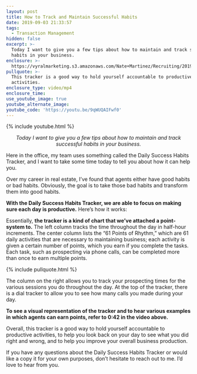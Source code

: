 ```yaml
---
layout: post
title: How to Track and Maintain Successful Habits
date: 2019-09-03 21:33:57
tags:
  - Transaction Management
hidden: false
excerpt: >-
  Today I want to give you a few tips about how to maintain and track successful
  habits in your business.
enclosure: >-
  https://vyralmarketing.s3.amazonaws.com/Nate+Martinez/Recruiting/2019/Daily+Success+Habits+Tracker.mp4
pullquote: >-
  This tracker is a good way to hold yourself accountable to productive
  activities.
enclosure_type: video/mp4
enclosure_time:
use_youtube_image: true
youtube_alternate_image:
youtube_code: 'https://youtu.be/9qWUQAIFwf0'
---
```


{% include youtube.html %}

<p style="text-align: center;"><em>Today I want to give you a few tips about how to maintain and track successful habits in your business.</em></p>

Here in the office, my team uses something called the Daily Success Habits Tracker, and I want to take some time today to tell you about how it can help you.

Over my career in real estate, I’ve found that agents either have good habits or bad habits. Obviously, the goal is to take those bad habits and transform them into good habits.

**With the Daily Success Habits Tracker, we are able to focus on making sure each day is productive.** Here’s how it works:

Essentially, **the tracker is a kind of chart that we’ve attached a point-system to.** The left column tracks the time throughout the day in half-hour increments. The center column lists the “61 Points of Rhythm,” which are 61 daily activities that are necessary to maintaining business; each activity is given a certain number of points, which you earn if you complete the tasks. Each task, such as prospecting via phone calls, can be completed more than once to earn multiple points.

{% include pullquote.html %}

The column on the right allows you to track your prospecting times for the various sessions you do throughout the day. At the top of the tracker, there is a dial tracker to allow you to see how many calls you made during your day.

**To see a visual representation of the tracker and to hear various examples in which agents can earn points, refer to 0:42 in the video above.**

Overall, this tracker is a good way to hold yourself accountable to productive activities, to help you look back on your day to see what you did right and wrong, and to help you improve your overall business production.

If you have any questions about the Daily Success Habits Tracker or would like a copy it for your own purposes, don’t hesitate to reach out to me. I’d love to hear from you.
